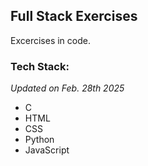 ## Full Stack Exercises

Excercises in code.

### Tech Stack:
_Updated on Feb. 28th 2025_

- C
- HTML
- CSS
- Python
- JavaScript
